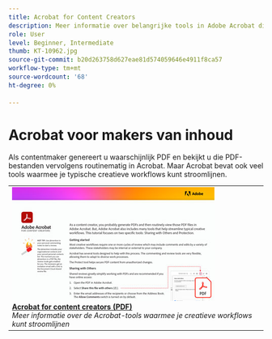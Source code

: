 ```yaml
---
title: Acrobat for Content Creators
description: Meer informatie over belangrijke tools in Adobe Acrobat die helpen creatieve workflows te stroomlijnen
role: User
level: Beginner, Intermediate
thumb: KT-10962.jpg
source-git-commit: b20d263758d627eae81d574059646e4911f8ca57
workflow-type: tm+mt
source-wordcount: '68'
ht-degree: 0%

---
```


# Acrobat voor makers van inhoud

Als contentmaker genereert u waarschijnlijk PDF en bekijkt u die PDF-bestanden vervolgens routinematig in Acrobat. Maar Acrobat bevat ook veel tools waarmee je typische creatieve workflows kunt stroomlijnen.

<table style="table-layout:fixed">
<tr>
 <td>
   <a href="assets/AcrobatforContentCreators.pdf" target="_blank">
      <img alt="Acrobat voor makers van inhoud" src="assets/AcrobatforContentCreators_400.jpg" />
   </a>
    <div>
   <a href="assets/AcrobatforContentCreators.pdf" target="_blank"><strong>Acrobat for content creators (PDF)</strong></a>
    </div>
    <em>Meer informatie over de Acrobat-tools waarmee je creatieve workflows kunt stroomlijnen</em>
    <br>
  </td>
</tr>
</table>
